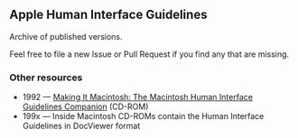 ## Apple Human Interface Guidelines

Archive of published versions.

Feel free to file a new Issue or Pull Request if you find any that are missing.

### Other resources
- 1992 — [Making It Macintosh: The Macintosh Human Interface Guidelines Companion](https://archive.org/details/making-it-macintosh) (CD-ROM)
- 199x — Inside Macintosh CD-ROMs contain the Human Interface Guidelines in DocViewer format
